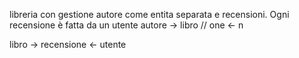 libreria con gestione autore come entita separata e recensioni.
Ogni recensione è fatta da un utente
autore -> libro // one <- n

libro -> recensione <- utente
